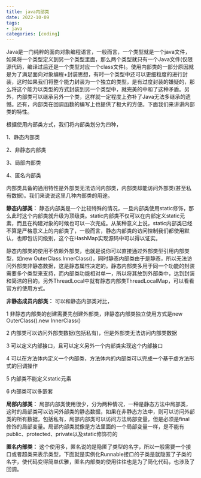 ```yaml
---
title: java内部类
date: 2022-10-09
tags:
- java
categories: [coding]
---
```

Java是一门纯粹的面向对象编程语言，一般而言，一个类型就是一个java文件，如果将一个类型定义到另一个类型里面，那么两个类型就只有一个Java文件(仅限源代码，编译过后还是一个类型对应一个class文件)。使用内部类的一部分原因就是为了满足面向对象编程+封装思想，有时一个类型中还可以更细粒度的进行封装，这时如果我们将整个能力封装为一个独立的类型，是有过度封装的嫌疑的，那么将这个能力以类型的方式封装到另一个类型中，就完美的中和了这种矛盾。另外，内部类可以继承另外一个类，这样就一定程度上弥补了Java无法多继承的遗憾。还有，内部类在回调函数的编写上也提供了极大的方便。下面我们来讲讲内部类的特性。

<!-- more -->

根据使用内部类方式，我们将内部类划分为四种，

1、静态内部类

2、非静态内部类

3、局部内部类

4、匿名内部类

内部类具备的通用特性是外部类无法访问内部类，内部类却能访问外部类(甚至私有数据)。我们来说说这里几种内部类的用途。

**静态内部类：**
静态内部类是一个比较特殊的情况，一旦内部类使用static修饰，那么此时这个内部类就升级为顶级类。static内部类不仅可以在内部定义static元素，而且在构建对象的时候也可以一次完成。从某种意义上说，static内部类已经不算是严格意义上的内部类了，一般而言，静态内部类的访问控制我们都使用默认，也即包访问级别，这个在HashMap实现源码中可以得以证实。

静态内部类的使用不依赖外部类，也就是说你可以直接通过外部类型引用内部类型，如new OuterClass.InnerClass()，同时静态内部类由于是静态，所以无法访问外部类非静态数据，这是静态属性决定的。静态内部类多用于同一个功能的封装需要多个类型来支持，而内部类功能相对单一，所以将其放到外部类中，达到封装和简洁的目的。另外ThreadLocal中就有静态内部类ThreadLocalMap，可以看看官方的使用方式。

**非静态成员内部类：**
可以和静态内部类对比，

1 非静态内部类的创建需要先创建外部类，非静态内部类独立使用方式是new OuterClass().new InnerClass()

2 内部类可以访问外部类数据(包括私有)，但是外部类无法访问内部类数据

3 可以定义内部接口，且可以定义另外一个内部类实现这个内部接口

4 可以在方法体内定义一个内部类，方法体内的内部类可以完成一个基于虚方法形式的回调操作

5 内部类不能定义static元素

6 内部类可以多嵌套

**局部内部类：**
局部内部类使用很少，分为两种情况，一种是静态方法中局部类，这时的局部类可以访问外部类的静态数据，如果在非静态方法中，则可以访问外部类的所有数据，包括私有，局部内部类可以访问方法局部变量，但是必须是final修饰的局部变量。局部内部类就像是方法里面的一个局部变量一样，是不能有public、protected、private以及static修饰符的

**匿名内部类：**
这个使用多，匿名说的是隐匿了类型的名字，所以一般需要一个接口或者超类来表示类型，下面就是实例化Runnable接口的子类是就隐匿了子类的名字，使代码变得简单优雅，匿名内部类的使用往往也是为了简化代码，也涉及了回调。
